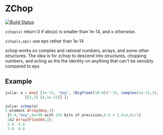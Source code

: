 # ZChop

[![Build Status](https://travis-ci.org/jlapeyre/ZChop.jl.svg?branch=master)](https://travis-ci.org/jlapeyre/ZChop.jl)

```zchop(x)``` return 0 if abs(x) is smaller than 1e-14, and x otherwise.

```zchop(x,eps)``` use eps rather than 1e-14

zchop works on complex and rational numbers, arrays, and some other structures. The idea
is for zchop to descend into structures, chopping numbers, and acting as the
the identity on anything that can't be sensibly compared to eps.

## Example
```julia
julia> a = Any[ [1e-15, "dog", (BigFloat(10.0))^-15, complex(1e-15,1), 1 // 10^15],
         [[2,3] [4,1e-15]] ];

julia> zchop(a)
2-element Array{Any,1}:
 {0.0,"dog",0e+00 with 256 bits of precision,0.0 + 1.0im,0//1}
 2x2 Array{Float64,2}:
 2.0  4.0
 3.0  0.0
```
